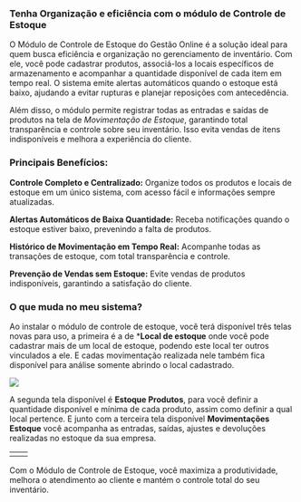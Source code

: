 ### Tenha Organização e eficiência com o módulo de Controle de Estoque

O Módulo de Controle de Estoque do Gestão Online é a solução ideal para quem busca eficiência e organização no gerenciamento de inventário. Com ele, você pode cadastrar produtos, associá-los a locais específicos de armazenamento e acompanhar a quantidade disponível de cada item em tempo real. O sistema emite alertas automáticos quando o estoque está baixo, ajudando a evitar rupturas e planejar reposições com antecedência.

Além disso, o módulo permite registrar todas as entradas e saídas de produtos na tela de *Movimentação de Estoque*, garantindo total transparência e controle sobre seu inventário. Isso evita vendas de itens indisponíveis e melhora a experiência do cliente.

### Principais Benefícios:

**Controle Completo e Centralizado:** Organize todos os produtos e locais de estoque em um único sistema, com acesso fácil e informações sempre atualizadas.

**Alertas Automáticos de Baixa Quantidade:** Receba notificações quando o estoque estiver baixo, prevenindo a falta de produtos.

**Histórico de Movimentação em Tempo Real:** Acompanhe todas as transações de estoque, com total transparência e controle.

**Prevenção de Vendas sem Estoque:** Evite vendas de produtos indisponíveis, garantindo a satisfação do cliente.

### O que muda no meu sistema?

Ao instalar o módulo de controle de estoque, você terá disponível três telas novas para uso, a primeira é a de ***Local de estoque** onde você pode cadastrar mais de um local de estoque, podendo este local ter outros vinculados a ele. E cadas movimentação realizada nele também fica disponível para análise somente abrindo o local cadastrado.

![](https://github.com/Gestao-Online/public-docs/blob/2bf5f2b383d0a1fe1ca7e6c4410ceaf2ce6da8ad/erp-v2/marketplace/extensions/br.com.gestao-online.module.estoque/assets/modulo_estoque_02.png?raw=true)

A segunda tela disponível é **Estoque Produtos**, para você definir a quantidade disponível e mínima de cada produto, assim como definir a qual local pertence. E junto com a terceira tela disponível **Movimentações Estoque** você acompanha as entradas, saídas, ajustes e devoluções realizadas no estoque da sua empresa.

| | |
|-|-|
|![]() |![]() |

Com o Módulo de Controle de Estoque, você maximiza a produtividade, melhora o atendimento ao cliente e mantém o controle total do seu inventário.